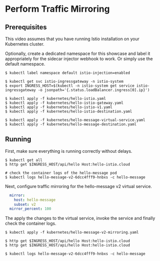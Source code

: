 # Perform Traffic Mirroring

## Prerequisites

This video assumes that you have running Istio installation on your Kubernetes cluster.

Optionally, create a dedicated namespace for this showcase and label it appropriately for the sidecar injector webhook to work. Or simply use the default namespace.

```
$ kubectl label namespace default istio-injection=enabled

$ kubectl get svc istio-ingressgateway -n istio-system
$ export INGRESS_HOST=$(kubectl -n istio-system get service istio-ingressgateway -o jsonpath='{.status.loadBalancer.ingress[0].ip}')

$ kubectl apply -f kubernetes/hello-istio.yaml
$ kubectl apply -f kubernetes/hello-istio-gateway.yaml
$ kubectl apply -f kubernetes/hello-istio-v1.yaml
$ kubectl apply -f kubernetes/hello-istio-destination.yaml

$ kubectl apply -f kubernetes/hello-message-virtual-service.yaml
$ kubectl apply -f kubernetes/hello-message-destination.yaml
```

## Running

First, make sure everything is running correctly without delays.
```
$ kubectl get all
$ http get $INGRESS_HOST/api/hello Host:hello-istio.cloud

# check the container logs of the hello-message pod
$ kubectl logs hello-message-v2-6dcc4fff9-hnbxs -c hello-message
```

Next, configure traffic mirroring for the hello-message v2 virtual service.

```yaml
  mirror:
    host: hello-message
    subset: v2
  mirror_percent: 100
```

The apply the changes to the virtual service, invoke the service and finally check the container logs.

```
$ kubectl apply -f kubernetes/hello-message-v2-mirroring.yaml

$ http get $INGRESS_HOST/api/hello Host:hello-istio.cloud
$ http get $INGRESS_HOST/api/hello Host:hello-istio.cloud

$ kubectl logs hello-message-v2-6dcc4fff9-hnbxs -c hello-message
```